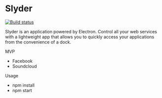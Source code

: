 # Slyder

[![Build status](https://ci.appveyor.com/api/projects/status/i3kv3d1ecfcshsey/branch/master?svg=true)](https://ci.appveyor.com/project/srashee/slyder/branch/master)

Slyder is an application powered by Electron. Control all your web services with a lightweight app that allows you to quickly access  your applications from the convenience of a dock.

MVP
  - Facebook
  - Soundcloud

Usage
  - npm install
  - npm start

